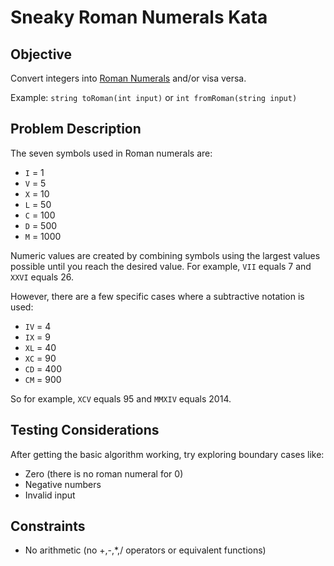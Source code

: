 
# Sneaky Roman Numerals Kata

## Objective

Convert integers into [Roman Numerals](http://en.wikipedia.org/wiki/Roman_numerals) and/or visa versa.

Example: `string toRoman(int input)` or `int fromRoman(string input)`

## Problem Description

The seven symbols used in Roman numerals are:

* `I` = 1
* `V` = 5
* `X` = 10
* `L` = 50
* `C` = 100
* `D` = 500
* `M` = 1000

Numeric values are created by combining symbols using the largest values possible
until you reach the desired value.
For example, `VII` equals 7 and `XXVI` equals 26.

However, there are a few specific cases where a subtractive notation is used:

* `IV` = 4
* `IX` = 9
* `XL` = 40
* `XC` = 90
* `CD` = 400
* `CM` = 900

So for example, `XCV` equals 95 and `MMXIV` equals 2014.

## Testing Considerations

After getting the basic algorithm working, try exploring boundary cases like:

* Zero (there is no roman numeral for 0)
* Negative numbers
* Invalid input

## Constraints
* No arithmetic (no +,-,*,/ operators or equivalent functions)

